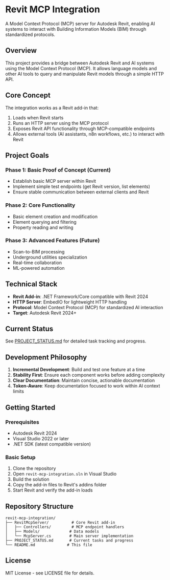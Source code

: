 # Revit MCP Integration

A Model Context Protocol (MCP) server for Autodesk Revit, enabling AI systems to interact with Building Information Models (BIM) through standardized protocols.

## Overview

This project provides a bridge between Autodesk Revit and AI systems using the Model Context Protocol (MCP). It allows language models and other AI tools to query and manipulate Revit models through a simple HTTP API.

## Core Concept

The integration works as a Revit add-in that:
1. Loads when Revit starts
2. Runs an HTTP server using the MCP protocol
3. Exposes Revit API functionality through MCP-compatible endpoints
4. Allows external tools (AI assistants, n8n workflows, etc.) to interact with Revit

## Project Goals

### Phase 1: Basic Proof of Concept (Current)
- Establish basic MCP server within Revit
- Implement simple test endpoints (get Revit version, list elements)
- Ensure stable communication between external clients and Revit

### Phase 2: Core Functionality
- Basic element creation and modification
- Element querying and filtering
- Property reading and writing

### Phase 3: Advanced Features (Future)
- Scan-to-BIM processing
- Underground utilities specialization
- Real-time collaboration
- ML-powered automation

## Technical Stack

- **Revit Add-in**: .NET Framework/Core compatible with Revit 2024
- **HTTP Server**: EmbedIO for lightweight HTTP handling
- **Protocol**: Model Context Protocol (MCP) for standardized AI interaction
- **Target**: Autodesk Revit 2024+

## Current Status

See [PROJECT_STATUS.md](PROJECT_STATUS.md) for detailed task tracking and progress.

## Development Philosophy

1. **Incremental Development**: Build and test one feature at a time
2. **Stability First**: Ensure each component works before adding complexity
3. **Clear Documentation**: Maintain concise, actionable documentation
4. **Token-Aware**: Keep documentation focused to work within AI context limits

## Getting Started

### Prerequisites
- Autodesk Revit 2024
- Visual Studio 2022 or later
- .NET SDK (latest compatible version)

### Basic Setup
1. Clone the repository
2. Open `revit-mcp-integration.sln` in Visual Studio
3. Build the solution
4. Copy the add-in files to Revit's addins folder
5. Start Revit and verify the add-in loads

## Repository Structure

```
revit-mcp-integration/
├── RevitMcpServer/          # Core Revit add-in
│   ├── Controllers/         # MCP endpoint handlers
│   ├── Models/             # Data models
│   └── McpServer.cs        # Main server implementation
├── PROJECT_STATUS.md       # Current tasks and progress
└── README.md              # This file
```

## License

MIT License - see LICENSE file for details.
